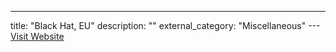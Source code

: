 ---
title: "Black Hat, EU"
description: ""
external_category: "Miscellaneous"
---[Visit Website](https://www.blackhat.com/eu-22/arsenal/schedule/#reversing-mcu-with-firmware-emulation-29553)

